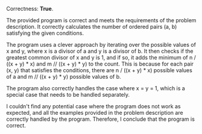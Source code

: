 Correctness: **True**.

The provided program is correct and meets the requirements of the problem description. It correctly calculates the number of ordered pairs (a, b) satisfying the given conditions.

The program uses a clever approach by iterating over the possible values of x and y, where x is a divisor of a and y is a divisor of b. It then checks if the greatest common divisor of x and y is 1, and if so, it adds the minimum of n / ((x + y) * x) and m // ((x + y) * y) to the count. This is because for each pair (x, y) that satisfies the conditions, there are n / ((x + y) * x) possible values of a and m // ((x + y) * y) possible values of b.

The program also correctly handles the case where x = y = 1, which is a special case that needs to be handled separately.

I couldn't find any potential case where the program does not work as expected, and all the examples provided in the problem description are correctly handled by the program. Therefore, I conclude that the program is correct.